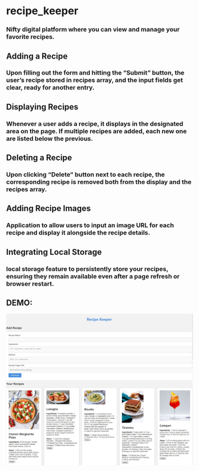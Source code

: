 # recipe_keeper
### Nifty digital platform where you can view and manage your favorite recipes.

## Adding a Recipe
### Upon filling out the form and hitting the “Submit” button, the user’s recipe stored in recipes array, and the input fields get clear, ready for another entry.

## Displaying Recipes
### Whenever a user adds a recipe, it displays in the designated area on the page. If multiple recipes are added, each new one are listed below the previous.

## Deleting a Recipe
### Upon clicking “Delete” button next to each recipe, the corresponding recipe is removed both from the display and the recipes array.

## Adding Recipe Images
### Application to allow users to input an image URL for each recipe and display it alongside the recipe details.

## Integrating Local Storage
### local storage feature to persistently store your recipes, ensuring they remain available even after a page refresh or browser restart.

## DEMO:
![GitHub Logo](demo1.jpeg)
![GitHub Logo](demo2.jpeg)
